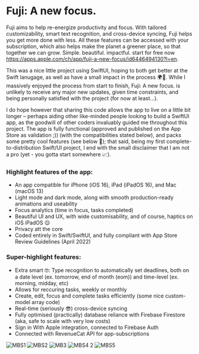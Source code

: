 # Fuji: A new focus.

Fuji aims to help re-energize productivity and focus. With tailored customizability, smart text recognition, and cross-device syncing, Fuji helps you get more done with less. All these features can be accessed with your subscription, which also helps make the planet a greener place, so that together we can grow. Simple. beautiful. impactful. start for free now https://apps.apple.com/ch/app/fuji-a-new-focus/id6446494130?l=en.

This was a nice little project using SwiftUI, hoping to both get better at the Swift lanugage, as well as have a small impact in the process 🌍🌱. While I massively enjoyed the process from start to finish, Fuji: A new focus. is unlikely to receive any major new updates, given time constraints, and being personally satisfied with the project (for now at least...). 

I do hope however that sharing this code allows the app to live on a little bit longer – perhaps aiding other like-minded people looking to build a SwiftUI app, as the goodwill of other coders invaluably guided me throughout this project. The app is fully functional (approved and published on the App Store as validation ;)) (with the compatibilities stated below), and packs some pretty cool features (see below 👀); that said, being my first complete-to-distribution Swift/UI project, I end with the small disclaimer that I am not a pro (yet - you gotta start somewhere 📈).

### Highlight features of the app:
* An app compatible for iPhone (iOS 16), iPad (iPadOS 16), and Mac (macOS 13)
* Light mode and dark mode, along with smooth production-ready animations and useability
* Focus analytics (time in focus, tasks completed)
* Beautiful UI and UX, with wide customisability, and of course, haptics on iOS iPadOS 😌
* Privacy att the core
* Coded entirely in Swift/SwiftUI, and fully compliant with App Store Review Guidelines (April 2022)

### Super-highlight features:
* Extra smart 🤓: Type recognition to automatically set deadlines, both on a date level (ex. tomorrow, end of month (eom)) and time-level (ex. morning, midday, etc)
* Allows for reccuring tasks, weekly or monthly
* Create, edit, focus and complete tasks efficiently (some nice custom-model array code)
* Real-time (seriously 😎) cross-device syncing
* Fully optimised (practically) database reliance with Firebase Firestore (aka, safe to scale with very low costs)
* Sign in With Apple integration, connected to Firebase Auth
* Connected with RevenueCat API for app-subscriptions


![MBS1](https://github.com/lblcbc/Fuji/assets/136857271/cbe22acd-ce05-4866-ae3f-88bf80211107)
![MBS2](https://github.com/lblcbc/Fuji/assets/136857271/25f5c9e8-4f6a-4bf9-8087-0d418bf3df83)
![MB3](https://github.com/lblcbc/Fuji/assets/136857271/ceea9052-1116-45f4-985c-f8b4b1818dcb)
![MBS4 2](https://github.com/lblcbc/Fuji/assets/136857271/0531b1fa-83e4-420d-8942-5a9ed3ac92e8)
![MBS5](https://github.com/lblcbc/Fuji/assets/136857271/7c867951-fa75-4332-912a-04b19f948850)
